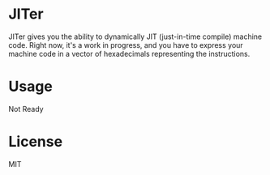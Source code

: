 # JITer

JITer gives you the ability to dynamically JIT (just-in-time compile) machine code. Right now, it's a work in progress, and you have to express your machine code in a vector of hexadecimals representing the instructions.

# Usage

Not Ready

# License

MIT